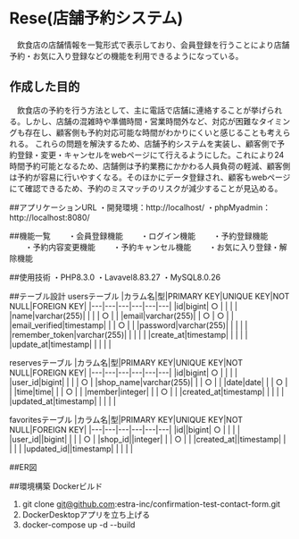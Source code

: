 # Rese(店舗予約システム)
　飲食店の店舗情報を一覧形式で表示しており、会員登録を行うことにより店舗予約・お気に入り登録などの機能を利用できるようになっている。

## 作成した目的
　飲食店の予約を行う方法として、主に電話で店舗に連絡することが挙げられる。しかし、店舗の混雑時や準備時間・営業時間外など、対応が困難なタイミングも存在し、顧客側も予約対応可能な時間がわかりにくいと感じることも考えられる。
  これらの問題を解決するため、店舗予約システムを実装し、顧客側で予約登録・変更・キャンセルをwebページにて行えるようにした。これにより24時間予約可能となるため、店舗側は予約業務にかかわる人員負荷の軽減、顧客側は予約が容易に行いやすくなる。そのほかにデータ登録され、顧客もwebページにて確認できるため、予約のミスマッチのリスクが減少することが見込める。

##アプリケーションURL
・開発環境：http://localhost/
・phpMyadmin：http://localhost:8080/

##機能一覧
　　・会員登録機能
　　・ログイン機能
　　・予約登録機能
　　・予約内容変更機能
　　・予約キャンセル機能
　　・お気に入り登録・解除機能

##使用技術
・PHP8.3.0
・Lavavel8.83.27
・MySQL8.0.26

##テーブル設計
usersテーブル
|カラム名|型|PRIMARY KEY|UNIQUE KEY|NOT NULL|FOREIGN KEY|
|---|---|---|---|---|---|
|id|bigint| ○ |  |  |  |
|name|varchar(255)|  |  | | ○ |  |
|email|varchar(255)|  | ○ | ○ |  |
|email_verified|timestamp|  |  | ○ |  |
|password|varchar(255)|  |  |  |  |
|remember_token|varchar(255)|  |  |  |  |
|create_at|timestamp|  |  |  |  |
|update_at|timestamp|  |  |  |  |

reservesテーブル
|カラム名|型|PRIMARY KEY|UNIQUE KEY|NOT NULL|FOREIGN KEY|
|---|---|---|---|---|---|
|id|bigint| ○ |  |  |  |
|user_id|bigint|  |  |  | ○ |
|shop_name|varchar(255)|  |  | ○ |  |
|date|date|  |  | ○ |  |
|time|time|  |  | ○ |  |
|member|integer|  |  | ○ |  |
|created_at|timestamp|  |  |  |  |
|updated_at|timestamp|  |  |  |  |

favoritesテーブル
|カラム名|型|PRIMARY KEY|UNIQUE KEY|NOT NULL|FOREIGN KEY|
|---|---|---|---|---|---|
|id||bigint| ○ |  |  |  |
|user_id||bigint|  |  |  | ○ |
|shop_id||integer|  |  | ○ |  |
|created_at||timestamp|  |  |  |  |
|updated_id||timestamp|  |  |  |  |

##ER図

##環境構築
Dockerビルド
1. git clone git@github.com:estra-inc/confirmation-test-contact-form.git
2. DockerDesktopアプリを立ち上げる
3. docker-compose up -d --build
